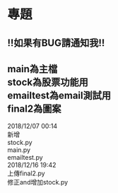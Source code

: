 # 專題
!!如果有BUG請通知我!!      
-------
main為主檔      
stock為股票功能用      
emailtest為email測試用      
final2為圖案
-------
2018/12/07   00:14      
新增      
stock.py      
main.py     
emailtest.py          
2018/12/16   19:42      
上傳final2.py     
修正and增加stock.py
